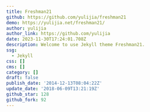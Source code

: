 ```yaml
---
title: Freshman21
github: https://github.com/yulijia/freshman21
demo: https://yulijia.net/freshman21/
author: yulijia
author_link: https://github.com/yulijia
date: 2023-11-30T17:24:01.708Z
description: Welcome to use Jekyll theme Freshman21.
ssg:
  - Jekyll
css: []
cms: []
category: []
draft: false
publish_date: '2014-12-13T08:04:22Z'
update_date: '2018-06-09T13:21:19Z'
github_star: 128
github_fork: 92
---
```

